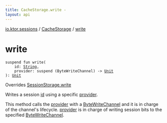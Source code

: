 ```yaml
---
title: CacheStorage.write - 
layout: api
---
```


<div class='api-docs-breadcrumbs'><a href="../index.html">io.ktor.sessions</a> / <a href="index.html">CacheStorage</a> / <a href="./write.html">write</a></div>

# write

<div class="signature"><code><span class="keyword">suspend</span> <span class="keyword">fun </span><span class="identifier">write</span><span class="symbol">(</span><br/>&nbsp;&nbsp;&nbsp;&nbsp;<span class="parameterName" id="io.ktor.sessions.CacheStorage$write(kotlin.String, kotlin.SuspendFunction1((kotlinx.coroutines.io.ByteWriteChannel, kotlin.Unit)))/id">id</span><span class="symbol">:</span>&nbsp;<a href="https://kotlinlang.org/api/latest/jvm/stdlib/kotlin/-string/index.html"><span class="identifier">String</span></a><span class="symbol">, </span><br/>&nbsp;&nbsp;&nbsp;&nbsp;<span class="parameterName" id="io.ktor.sessions.CacheStorage$write(kotlin.String, kotlin.SuspendFunction1((kotlinx.coroutines.io.ByteWriteChannel, kotlin.Unit)))/provider">provider</span><span class="symbol">:</span>&nbsp;<span class="keyword">suspend </span><span class="symbol">(</span><span class="identifier">ByteWriteChannel</span><span class="symbol">)</span>&nbsp;<span class="symbol">-&gt;</span>&nbsp;<a href="https://kotlinlang.org/api/latest/jvm/stdlib/kotlin/-unit/index.html"><span class="identifier">Unit</span></a><br/><span class="symbol">)</span><span class="symbol">: </span><a href="https://kotlinlang.org/api/latest/jvm/stdlib/kotlin/-unit/index.html"><span class="identifier">Unit</span></a></code></div>

Overrides <a href="../-session-storage/write.html">SessionStorage.write</a>

Writes a session <a href="write.html#io.ktor.sessions.CacheStorage$write(kotlin.String, kotlin.SuspendFunction1((kotlinx.coroutines.io.ByteWriteChannel, kotlin.Unit)))/id">id</a> using a specific <a href="write.html#io.ktor.sessions.CacheStorage$write(kotlin.String, kotlin.SuspendFunction1((kotlinx.coroutines.io.ByteWriteChannel, kotlin.Unit)))/provider">provider</a>.

This method calls the <a href="write.html#io.ktor.sessions.CacheStorage$write(kotlin.String, kotlin.SuspendFunction1((kotlinx.coroutines.io.ByteWriteChannel, kotlin.Unit)))/provider">provider</a> with a <a href="#">ByteWriteChannel</a> and it is in charge of the channel's lifecycle.
<a href="write.html#io.ktor.sessions.CacheStorage$write(kotlin.String, kotlin.SuspendFunction1((kotlinx.coroutines.io.ByteWriteChannel, kotlin.Unit)))/provider">provider</a> is in charge of writing session bits to the specified <a href="#">ByteWriteChannel</a>.

